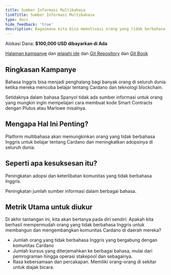 ```yaml
---
title: Sumber Informasi Multibahasa
linkTitle: Sumber Informasi Multibahasa
type: docs
hide_feedback: 'true'
description: Bagaimana kita bisa memotivasi orang yang tidak berbahasa Inggris untuk belajar dan mengembangkan ekosistem Cardano dalam 3-6 bulan ke depan?
---
```


Alokasi Dana: **$100,000 USD dibayarkan di Ada**

[Halaman kampanye](https://cardano.ideascale.com/a/campaign-home/26252) dan [jelajahi ide](https://cardano.ideascale.com/a/ideas/top/campaign-filter/byids/campaigns/26252/stage/unspecified) dan [Git Repository](https://github.com/Catalyst-Challenges/F7-Multilingual-resources) dan [Git Book](https://quality-assurance-dao.gitbook.io/catalyst-fund-7-challenges/fund-7/multilingual-resources)

## Ringkasan Kampanye

Bahasa Inggris bisa menjadi penghalang bagi banyak orang di seluruh dunia ketika mereka mencoba belajar tentang Cardano dan teknologi blockchain.

Setidaknya dalam bahasa Spanyol tidak ada sumber informasi untuk orang yang mungkin ingin mempelajari cara membuat kode Smart Contracts dengan Plutus atau Marlowe misalnya.

## Mengapa Hal Ini Penting?

Platform multibahasa akan memungkinkan orang yang tidak berbahasa Inggris untuk belajar tentang Cardano dan meningkatkan adopsinya di seluruh dunia.

## Seperti apa kesuksesan itu?

Peningkatan adopsi dan keterlibatan komunitas yang tidak berbahasa Inggris.

Peningkatan jumlah sumber informasi dalam berbagai bahasa.

## Metrik Utama untuk diukur

Di akhir tantangan ini, kita akan bertanya pada diri sendiri: Apakah kita berhasil mempermudah orang yang tidak berbahasa Inggris untuk membangun dan mengembangkan komunitas Cardano di daerah mereka?

- Jumlah orang yang tidak berbahasa Inggris yang bergabung dengan komunitas Cardano
- Jumlah kursus yang diterjemahkan ke berbagai bahasa, mulai dari pemrograman hingga operasi stakepool dan sebagainya.
- Rasa kebersamaan dan percakapan. Memiliki orang-orang di sekitar untuk diajak bicara.
